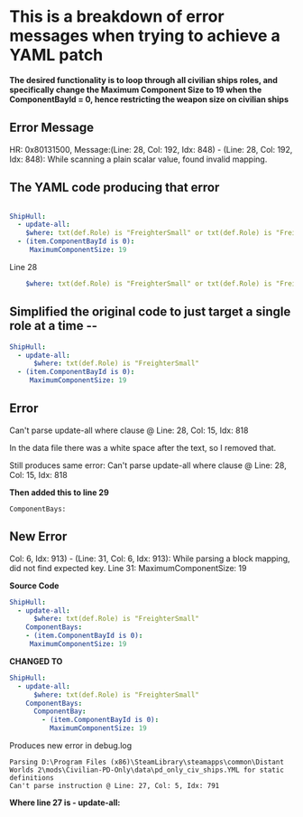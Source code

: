 # This is a breakdown of error messages when trying to achieve a YAML patch

**The desired functionality is to loop through all civilian ships roles, and specifically change the Maximum Component Size to 19 when the ComponentBayId = 0, hence restricting the weapon size on civilian ships**


## Error Message
HR: 0x80131500, Message:(Line: 28, Col: 192, Idx: 848) - (Line: 28, Col: 192, Idx: 848): While scanning a plain scalar value, found invalid mapping.

## The YAML code producing that error

``` YAML

ShipHull:
  - update-all:
    $where: txt(def.Role) is "FreighterSmall" or txt(def.Role) is "FreighterMedium" or txt(def.Role) is "FreighterLarge" or txt(def.Role) is "ExplorationShip" or txt(def.Role) is "MiningShip":
  - (item.ComponentBayId is 0):
     MaximumComponentSize: 19
```

Line 28
```YAML
    $where: txt(def.Role) is "FreighterSmall" or txt(def.Role) is "FreighterMedium" or txt(def.Role) is "FreighterLarge" or txt(def.Role) is "ExplorationShip" or txt(def.Role) is "MiningShip":
```

## Simplified the original code to just target a single role at a time --
```YAML
ShipHull:
  - update-all:
      $where: txt(def.Role) is "FreighterSmall" 
  - (item.ComponentBayId is 0):
     MaximumComponentSize: 19
```
## Error
Can't parse update-all where clause @ Line: 28, Col: 15, Idx: 818

In the data file there was a white space after the text, so I removed that.

Still produces same error: Can't parse update-all where clause @ Line: 28, Col: 15, Idx: 818

**Then added this to line 29**

``ComponentBays:``


## New Error

Col: 6, Idx: 913) - (Line: 31, Col: 6, Idx: 913): While parsing a block mapping, did not find expected key.
Line 31: MaximumComponentSize: 19

**Source Code**
```YAML
ShipHull:
  - update-all:
      $where: txt(def.Role) is "FreighterSmall"
    ComponentBays:
    - (item.ComponentBayId is 0):
     MaximumComponentSize: 19
```

**CHANGED TO**
```YAML
ShipHull:
  - update-all:
      $where: txt(def.Role) is "FreighterSmall"
    ComponentBays:
      ComponentBay:
        - (item.ComponentBayId is 0):
          MaximumComponentSize: 19
```

Produces new error in debug.log
```
Parsing D:\Program Files (x86)\SteamLibrary\steamapps\common\Distant Worlds 2\mods\Civilian-PD-Only\data\pd_only_civ_ships.YML for static definitions
Can't parse instruction @ Line: 27, Col: 5, Idx: 791
```
**Where line 27 is - update-all:**